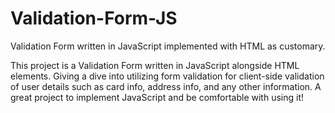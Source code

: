 # Validation-Form-JS
Validation Form written in JavaScript implemented with HTML as customary. 

This project is a Validation Form written in JavaScript alongside HTML elements. Giving a dive into utilizing form validation for client-side validation of user details such as card info, address info, and any other information. A great project to implement JavaScript and be comfortable with using it! 
